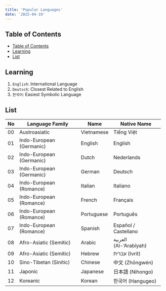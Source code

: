 ```yaml
---
title: 'Popular Languages'
date: '2025-04-19'
---
```


## Table of Contents

- [Table of Contents](#table-of-contents)
- [Learning](#learning)
- [List](#list)

## Learning

1. `English`: International Language
2. `Deutsch`: Closest Related to English
3. `한국어`: Easiest Symbolic Language

## List

| No  | Language Family          | Name       | Native Name            |
| --- | ------------------------ | ---------- | ---------------------- |
| 00  | Austroasiatic            | Vietnamese | Tiếng Việt             |
| 01  | Indo-European (Germanic) | English    | English                |
| 02  | Indo-European (Germanic) | Dutch      | Nederlands             |
| 03  | Indo-European (Germanic) | German     | Deutsch                |
| 04  | Indo-European (Romance)  | Italian    | Italiano               |
| 05  | Indo-European (Romance)  | French     | Français               |
| 06  | Indo-European (Romance)  | Portuguese | Português              |
| 07  | Indo-European (Romance)  | Spanish    | Español / Castellano   |
| 08  | Afro-Asiatic (Semitic)   | Arabic     | العربية (Al-‘Arabīyah) |
| 09  | Afro-Asiatic (Semitic)   | Hebrew     | עברית (Ivrit)          |
| 10  | Sino-Tibetan (Sinitic)   | Chinese    | 中文 (Zhōngwén)        |
| 11  | Japonic                  | Japanese   | 日本語 (Nihongo)       |
| 12  | Koreanic                 | Korean     | 한국어 (Hangugeo)      |
